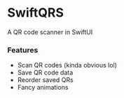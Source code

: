 #  SwiftQRS

A QR code scanner in SwiftUI

### Features
- Scan QR codes (kinda obvious lol)
- Save QR code data
- Reorder saved QRs
- Fancy animations

